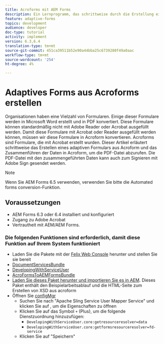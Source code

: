```yaml
---
title: Acroforms mit AEM Forms
description: Ein Lernprogramm, das schrittweise durch die Erstellung eines adaptiven Formulars mit Acroform und das Zusammenführen der Daten führt, um eine PDF-Datei zu erhalten. Die PDF-Datei mit den zusammengeführten Daten kann dann zum Signieren mit Adobe Sign gesendet werden.
feature: adaptive-forms
topics: development
audience: developer
doc-type: tutorial
activity: implement
version: 6.3,6.4
translation-type: tm+mt
source-git-commit: 451ca39511b52e90a44bba25c6739280f49a0aac
workflow-type: tm+mt
source-wordcount: '254'
ht-degree: 4%

---
```



# Adaptives Forms aus Acroforms erstellen

Organisationen haben eine Vielzahl von Formularen. Einige dieser Formulare werden in Microsoft Word erstellt und in PDF konvertiert. Diese Formulare können standardmäßig nicht mit Adobe Reader oder Acrobat ausgefüllt werden. Damit diese Formulare mit Acrobat oder Reader ausgefüllt werden können, müssen wir diese Formulare in Acroform konvertieren. Acroforms sind Formulare, die mit Acrobat erstellt wurden. Dieser Artikel erläutert schrittweise das Erstellen eines adaptiven Formulars aus Acroform und das Zusammenführen der Daten in Acroform, um die PDF-Datei abzurufen. Die PDF-Datei mit den zusammengeführten Daten kann auch zum Signieren mit Adobe Sign gesendet werden.

>[!NOTE]
>
>Wenn Sie AEM Forms 6.5 verwenden, verwenden Sie bitte die Automated forms conversion-Funktion.

## Voraussetzungen

* AEM Forms 6.3 oder 6.4 installiert und konfiguriert
* Zugang zu Adobe Acrobat
* Vertrautheit mit AEM/AEM Forms.

### Die folgenden Funktionen sind erforderlich, damit diese Funktion auf Ihrem System funktioniert

* Laden Sie die Pakete mit der [Felix Web Console](http://localhost:4502/system/console/bundles) herunter und stellen Sie sie bereit
* [DocumentServicesBundle](/help/forms/assets/common-osgi-bundles/AEMFormsDocumentServices.core-1.0-SNAPSHOT.jar)
* [DevelopingWithServiceUser](/help/forms/assets/common-osgi-bundles/DevelopingWithServiceUser.jar)
* [AcroFormsToAEMFormsBundle](https://forms.enablementadobe.com/content/DemoServerBundles/AcroFormToAEMForm.core-1.0-SNAPSHOT.jar)
* [Laden Sie dieses Paket herunter und importieren Sie es in AEM](assets/acro-form-aem-form.zip). Dieses Paket enthält den Beispielarbeitsablauf und die HTML-Seite zum Erstellen von XSD aus acroform
* Öffnen Sie [configMgr](http://localhost:4502/system/console/configMgr)
   * Suchen Sie nach &quot;Apache Sling Service User Mapper Service&quot; und klicken Sie auf , um die Eigenschaften zu öffnen
   * Klicken Sie auf das Symbol `+` (Plus), um die folgende Dienstzuordnung hinzuzufügen:
      * `DevelopingWithServiceUser.core:getresourceresolver=data`
      * `DevelopingWithServiceUser.core:getformsresourceresolver=fd-service`
   * Klicken Sie auf &quot;Speichern&quot;
